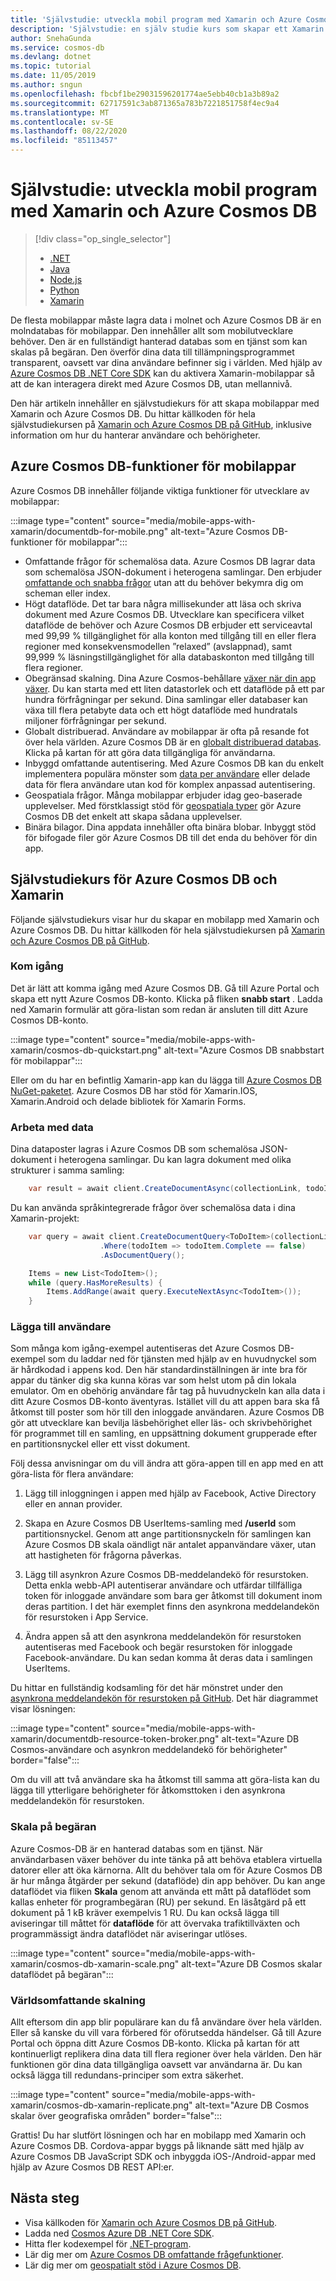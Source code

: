 ```yaml
---
title: 'Självstudie: utveckla mobil program med Xamarin och Azure Cosmos DB'
description: 'Självstudie: en själv studie kurs som skapar ett Xamarin iOS-, Android-eller Forms-program med hjälp av Azure Cosmos DB. Azure Cosmos DB är en snabb, världsomfattande molndatabas för mobilappar.'
author: SnehaGunda
ms.service: cosmos-db
ms.devlang: dotnet
ms.topic: tutorial
ms.date: 11/05/2019
ms.author: sngun
ms.openlocfilehash: fbcbf1be29031596201774ae5ebb40cb1a3b89a2
ms.sourcegitcommit: 62717591c3ab871365a783b7221851758f4ec9a4
ms.translationtype: MT
ms.contentlocale: sv-SE
ms.lasthandoff: 08/22/2020
ms.locfileid: "85113457"
---
```

# <a name="tutorial-build-mobile-applications-with-xamarin-and-azure-cosmos-db"></a>Självstudie: utveckla mobil program med Xamarin och Azure Cosmos DB

> [!div class="op_single_selector"]
> * [.NET](sql-api-dotnet-application.md)
> * [Java](sql-api-java-application.md)
> * [Node.js](sql-api-nodejs-application.md)
> * [Python](sql-api-python-application.md)
> * [Xamarin](mobile-apps-with-xamarin.md)
> 

De flesta mobilappar måste lagra data i molnet och Azure Cosmos DB är en molndatabas för mobilappar. Den innehåller allt som mobilutvecklare behöver. Den är en fullständigt hanterad databas som en tjänst som kan skalas på begäran. Den överför dina data till tillämpningsprogrammet transparent, oavsett var dina användare befinner sig i världen. Med hjälp av [Azure Cosmos DB .NET Core SDK](sql-api-sdk-dotnet-core.md) kan du aktivera Xamarin-mobilappar så att de kan interagera direkt med Azure Cosmos DB, utan mellannivå.

Den här artikeln innehåller en självstudiekurs för att skapa mobilappar med Xamarin och Azure Cosmos DB. Du hittar källkoden för hela självstudiekursen på [Xamarin och Azure Cosmos DB på GitHub](https://github.com/Azure/azure-documentdb-dotnet/tree/master/samples/xamarin), inklusive information om hur du hanterar användare och behörigheter.

## <a name="azure-cosmos-db-capabilities-for-mobile-apps"></a>Azure Cosmos DB-funktioner för mobilappar
Azure Cosmos DB innehåller följande viktiga funktioner för utvecklare av mobilappar:

:::image type="content" source="media/mobile-apps-with-xamarin/documentdb-for-mobile.png" alt-text="Azure Cosmos DB-funktioner för mobilappar":::

* Omfattande frågor för schemalösa data. Azure Cosmos DB lagrar data som schemalösa JSON-dokument i heterogena samlingar. Den erbjuder [omfattande och snabba frågor](how-to-sql-query.md) utan att du behöver bekymra dig om scheman eller index.
* Högt dataflöde. Det tar bara några millisekunder att läsa och skriva dokument med Azure Cosmos DB. Utvecklare kan specificera vilket dataflöde de behöver och Azure Cosmos DB erbjuder ett serviceavtal med 99,99 % tillgänglighet för alla konton med tillgång till en eller flera regioner med konsekvensmodellen ”relaxed” (avslappnad), samt 99,999 % läsningstillgänglighet för alla databaskonton med tillgång till flera regioner.
* Obegränsad skalning. Dina Azure Cosmos-behållare [växer när din app växer](partition-data.md). Du kan starta med ett liten datastorlek och ett dataflöde på ett par hundra förfrågningar per sekund. Dina samlingar eller databaser kan växa till flera petabyte data och ett högt dataflöde med hundratals miljoner förfrågningar per sekund.
* Globalt distribuerad. Användare av mobilappar är ofta på resande fot över hela världen. Azure Cosmos DB är en [globalt distribuerad databas](distribute-data-globally.md). Klicka på kartan för att göra data tillgängliga för användarna.
* Inbyggd omfattande autentisering. Med Azure Cosmos DB kan du enkelt implementera populära mönster som [data per användare](https://github.com/kirillg/azure-documentdb-dotnet/tree/master/samples/xamarin/UserItems) eller delade data för flera användare utan kod för komplex anpassad autentisering.
* Geospatiala frågor. Många mobilappar erbjuder idag geo-baserade upplevelser. Med förstklassigt stöd för [geospatiala typer](geospatial.md) gör Azure Cosmos DB det enkelt att skapa sådana upplevelser.
* Binära bilagor. Dina appdata innehåller ofta binära blobar. Inbyggt stöd för bifogade filer gör Azure Cosmos DB till det enda du behöver för din app.

## <a name="azure-cosmos-db-and-xamarin-tutorial"></a>Självstudiekurs för Azure Cosmos DB och Xamarin
Följande självstudiekurs visar hur du skapar en mobilapp med Xamarin och Azure Cosmos DB. Du hittar källkoden för hela självstudiekursen på [Xamarin och Azure Cosmos DB på GitHub](https://github.com/Azure/azure-documentdb-dotnet/tree/master/samples/xamarin).

### <a name="get-started"></a>Kom igång
Det är lätt att komma igång med Azure Cosmos DB. Gå till Azure Portal och skapa ett nytt Azure Cosmos DB-konto. Klicka på fliken **snabb start** . Ladda ned Xamarin formulär att göra-listan som redan är ansluten till ditt Azure Cosmos DB-konto. 

:::image type="content" source="media/mobile-apps-with-xamarin/cosmos-db-quickstart.png" alt-text="Azure Cosmos DB snabbstart för mobilappar":::

Eller om du har en befintlig Xamarin-app kan du lägga till [Azure Cosmos DB NuGet-paketet](sql-api-sdk-dotnet-core.md). Azure Cosmos DB har stöd för Xamarin.IOS, Xamarin.Android och delade bibliotek för Xamarin Forms.

### <a name="work-with-data"></a>Arbeta med data
Dina dataposter lagras i Azure Cosmos DB som schemalösa JSON-dokument i heterogena samlingar. Du kan lagra dokument med olika strukturer i samma samling:

```cs
    var result = await client.CreateDocumentAsync(collectionLink, todoItem);
```

Du kan använda språkintegrerade frågor över schemalösa data i dina Xamarin-projekt:

```cs
    var query = await client.CreateDocumentQuery<ToDoItem>(collectionLink)
                    .Where(todoItem => todoItem.Complete == false)
                    .AsDocumentQuery();

    Items = new List<TodoItem>();
    while (query.HasMoreResults) {
        Items.AddRange(await query.ExecuteNextAsync<TodoItem>());
    }
```
### <a name="add-users"></a>Lägga till användare
Som många kom igång-exempel autentiseras det Azure Cosmos DB-exempel som du laddar ned för tjänsten med hjälp av en huvudnyckel som är hårdkodad i appens kod. Den här standardinställningen är inte bra för appar du tänker dig ska kunna köras var som helst utom på din lokala emulator. Om en obehörig användare får tag på huvudnyckeln kan alla data i ditt Azure Cosmos DB-konto äventyras. Istället vill du att appen bara ska få åtkomst till poster som hör till den inloggade användaren. Azure Cosmos DB gör att utvecklare kan bevilja läsbehörighet eller läs- och skrivbehörighet för programmet till en samling, en uppsättning dokument grupperade efter en partitionsnyckel eller ett visst dokument. 

Följ dessa anvisningar om du vill ändra att göra-appen till en app med en att göra-lista för flera användare: 

  1. Lägg till inloggningen i appen med hjälp av Facebook, Active Directory eller en annan provider.

  2. Skapa en Azure Cosmos DB UserItems-samling med **/userId** som partitionsnyckel. Genom att ange partitionsnyckeln för samlingen kan Azure Cosmos DB skala oändligt när antalet appanvändare växer, utan att hastigheten för frågorna påverkas.

  3. Lägg till asynkron Azure Cosmos DB-meddelandekö för resurstoken. Detta enkla webb-API autentiserar användare och utfärdar tillfälliga token för inloggade användare som bara ger åtkomst till dokument inom deras partition. I det här exemplet finns den asynkrona meddelandekön för resurstoken i App Service.

  4. Ändra appen så att den asynkrona meddelandekön för resurstoken autentiseras med Facebook och begär resurstoken för inloggade Facebook-användare. Du kan sedan komma åt deras data i samlingen UserItems.  

Du hittar en fullständig kodsamling för det här mönstret under den [asynkrona meddelandekön för resurstoken på GitHub](https://github.com/kirillg/azure-documentdb-dotnet/tree/master/samples/xamarin/UserItems). Det här diagrammet visar lösningen:

:::image type="content" source="media/mobile-apps-with-xamarin/documentdb-resource-token-broker.png" alt-text="Azure DB Cosmos-användare och asynkron meddelandekö för behörigheter" border="false":::

Om du vill att två användare ska ha åtkomst till samma att göra-lista kan du lägga till ytterligare behörigheter för åtkomsttoken i den asynkrona meddelandekön för resurstoken.

### <a name="scale-on-demand"></a>Skala på begäran
Azure Cosmos-DB är en hanterad databas som en tjänst. När användarbasen växer behöver du inte tänka på att behöva etablera virtuella datorer eller att öka kärnorna. Allt du behöver tala om för Azure Cosmos DB är hur många åtgärder per sekund (dataflöde) din app behöver. Du kan ange dataflödet via fliken **Skala** genom att använda ett mått på dataflödet som kallas enheter för programbegäran (RU) per sekund. En läsåtgärd på ett dokument på 1 kB kräver exempelvis 1 RU. Du kan också lägga till aviseringar till måttet för **dataflöde** för att övervaka trafiktillväxten och programmässigt ändra dataflödet när aviseringar utlöses.

:::image type="content" source="media/mobile-apps-with-xamarin/cosmos-db-xamarin-scale.png" alt-text="Azure DB Cosmos skalar dataflödet på begäran":::

### <a name="go-planet-scale"></a>Världsomfattande skalning
Allt eftersom din app blir populärare kan du få användare över hela världen. Eller så kanske du vill vara förbered för oförutsedda händelser. Gå till Azure Portal och öppna ditt Azure Cosmos DB-konto. Klicka på kartan för att kontinuerligt replikera dina data till flera regioner över hela världen. Den här funktionen gör dina data tillgängliga oavsett var användarna är. Du kan också lägga till redundans-principer som extra säkerhet.

:::image type="content" source="media/mobile-apps-with-xamarin/cosmos-db-xamarin-replicate.png" alt-text="Azure DB Cosmos skalar över geografiska områden" border="false":::

Grattis! Du har slutfört lösningen och har en mobilapp med Xamarin och Azure Cosmos DB. Cordova-appar byggs på liknande sätt med hjälp av Azure Cosmos DB JavaScript SDK och inbyggda iOS-/Android-appar med hjälp av Azure Cosmos DB REST API:er.

## <a name="next-steps"></a>Nästa steg
* Visa källkoden för [Xamarin och Azure Cosmos DB på GitHub](https://github.com/Azure/azure-documentdb-dotnet/tree/master/samples/xamarin).
* Ladda ned [Cosmos Azure DB .NET Core SDK](sql-api-sdk-dotnet-core.md).
* Hitta fler kodexempel för [.NET-program](sql-api-dotnet-samples.md).
* Lär dig mer om [Azure Cosmos DB omfattande frågefunktioner](how-to-sql-query.md).
* Lär dig mer om [geospatialt stöd i Azure Cosmos DB](geospatial.md).



